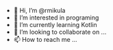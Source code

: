 - 👋 Hi, I’m @rmikula
- 👀 I’m interested in programing
- 🌱 I’m currently learning Kotlin
- 💞️ I’m looking to collaborate on ...
- 📫 How to reach me ...

<!---
rmikula/rmikula is a ✨ special ✨ repository because its `README.md` (this file) appears on your GitHub profile.
You can click the Preview link to take a look at your changes.
--->
